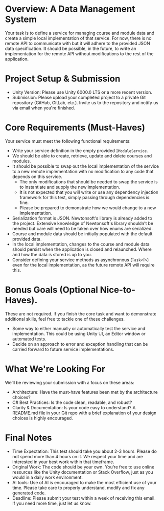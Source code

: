 # Overview: A Data Management System

Your task is to define a service for managing course and module data and create a simple local implementation of that service.
For now, there is no remote API to communicate with but it will adhere to the provided JSON data specification.
It should be possible, in the future, to write an implementation for the remote API without modifications to the rest of the application.

# Project Setup & Submission

- Unity Version: Please use Unity 6000.0 LTS or a more recent version.
- Submission: Please upload your completed project to a private Git repository (GitHub, GitLab, etc.). Invite us to the repository and notify us via email when you're finished.

# Core Requirements (Must-Haves)

Your service must meet the following functional requirements:

- Write your service definition in the empty provided `IModuleService`.
- We should be able to create, retrieve, update and delete courses and modules.
- It should be possible to swap out the local implementation of the service to a new remote implementation with no modification to any code that depends on this service.
  - The only modifications that should be needed to swap the service is to instantiate and supply the new implementation.
  - It is not expected that you will write or use any dependency injection framework for this test, simply passing through dependencies is fine.
  - Please be prepared to demonstrate how we would change to a new implementation.
- Serialization format is JSON. Newtonsoft's library is already added to the project. Extensive knowledge of Newtonsoft's library shouldn't be needed but care will need to be taken over how enums are serialized.
- Course and module data should be initially populated with the default provided data.
- In the local implementation, changes to the course and module data should persist when the application is closed and relaunched. Where and how the data is stored is up to you.
- Consider defining your service methods as asynchronous (`Task<T>`) even for the local implementation, as the future remote API will require this.

# Bonus Goals (Optional Nice-to-Haves). 
These are not required. If you finish the core task and want to demonstrate additional skills, feel free to tackle one of these challenges.

- Some way to either manually or automatically test the service and implementation. This could be using Unity UI, an Editor window or automated tests.
- Decide on an approach to error and exception handling that can be carried forward to future service implementations.

# What We're Looking For

We’ll be reviewing your submission with a focus on these areas:

- Architecture: Have the must-have features been met by the architecture choices?
- C# Best Practices: Is the code clean, readable, and robust?
- Clarity & Documentation: Is your code easy to understand? A README.md file in your Git repo with a brief explanation of your design choices is highly encouraged.

# Final Notes

- Time Expectation: This test should take you about 2-3 hours. Please do not spend more than 4 hours on it. We respect your time and are interested in your best work within that timeframe.
- Original Work: The code should be your own. You're free to use online resources like the Unity documentation or Stack Overflow, just as you would in a daily work environment.
- AI tools: Use of AI is encouraged to make the most efficient use of your time. Please take care to properly understand, modify and fix any generated code.
- Deadline: Please submit your test within a week of receiving this email. If you need more time, just let us know.
